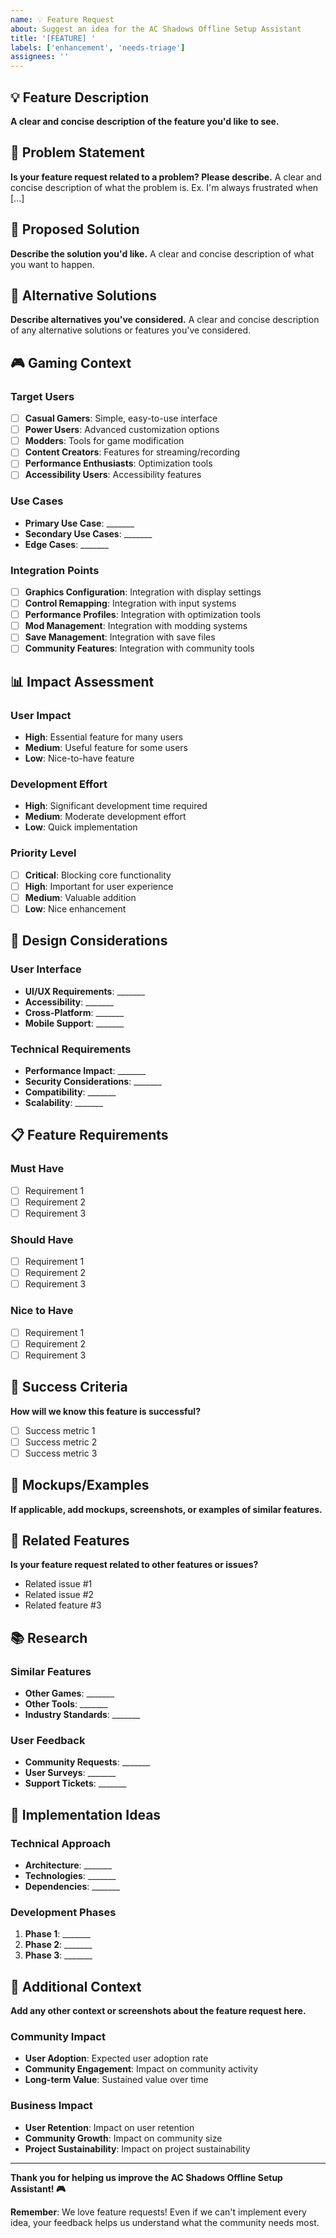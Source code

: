 ```yaml
---
name: 💡 Feature Request
about: Suggest an idea for the AC Shadows Offline Setup Assistant
title: '[FEATURE] '
labels: ['enhancement', 'needs-triage']
assignees: ''
---
```


## 💡 Feature Description

**A clear and concise description of the feature you'd like to see.**

## 🎯 Problem Statement

**Is your feature request related to a problem? Please describe.**
A clear and concise description of what the problem is. Ex. I'm always frustrated when [...]

## 💭 Proposed Solution

**Describe the solution you'd like.**
A clear and concise description of what you want to happen.

## 🔄 Alternative Solutions

**Describe alternatives you've considered.**
A clear and concise description of any alternative solutions or features you've considered.

## 🎮 Gaming Context

### Target Users
- [ ] **Casual Gamers**: Simple, easy-to-use interface
- [ ] **Power Users**: Advanced customization options
- [ ] **Modders**: Tools for game modification
- [ ] **Content Creators**: Features for streaming/recording
- [ ] **Performance Enthusiasts**: Optimization tools
- [ ] **Accessibility Users**: Accessibility features

### Use Cases
- **Primary Use Case**: _______
- **Secondary Use Cases**: _______
- **Edge Cases**: _______

### Integration Points
- [ ] **Graphics Configuration**: Integration with display settings
- [ ] **Control Remapping**: Integration with input systems
- [ ] **Performance Profiles**: Integration with optimization tools
- [ ] **Mod Management**: Integration with modding systems
- [ ] **Save Management**: Integration with save files
- [ ] **Community Features**: Integration with community tools

## 📊 Impact Assessment

### User Impact
- **High**: Essential feature for many users
- **Medium**: Useful feature for some users
- **Low**: Nice-to-have feature

### Development Effort
- **High**: Significant development time required
- **Medium**: Moderate development effort
- **Low**: Quick implementation

### Priority Level
- [ ] **Critical**: Blocking core functionality
- [ ] **High**: Important for user experience
- [ ] **Medium**: Valuable addition
- [ ] **Low**: Nice enhancement

## 🎨 Design Considerations

### User Interface
- **UI/UX Requirements**: _______
- **Accessibility**: _______
- **Cross-Platform**: _______
- **Mobile Support**: _______

### Technical Requirements
- **Performance Impact**: _______
- **Security Considerations**: _______
- **Compatibility**: _______
- **Scalability**: _______

## 📋 Feature Requirements

### Must Have
- [ ] Requirement 1
- [ ] Requirement 2
- [ ] Requirement 3

### Should Have
- [ ] Requirement 1
- [ ] Requirement 2
- [ ] Requirement 3

### Nice to Have
- [ ] Requirement 1
- [ ] Requirement 2
- [ ] Requirement 3

## 🎯 Success Criteria

**How will we know this feature is successful?**

- [ ] Success metric 1
- [ ] Success metric 2
- [ ] Success metric 3

## 📸 Mockups/Examples

**If applicable, add mockups, screenshots, or examples of similar features.**

## 🔗 Related Features

**Is your feature request related to other features or issues?**

- Related issue #1
- Related issue #2
- Related feature #3

## 📚 Research

### Similar Features
- **Other Games**: _______
- **Other Tools**: _______
- **Industry Standards**: _______

### User Feedback
- **Community Requests**: _______
- **User Surveys**: _______
- **Support Tickets**: _______

## 🚀 Implementation Ideas

### Technical Approach
- **Architecture**: _______
- **Technologies**: _______
- **Dependencies**: _______

### Development Phases
1. **Phase 1**: _______
2. **Phase 2**: _______
3. **Phase 3**: _______

## 📝 Additional Context

**Add any other context or screenshots about the feature request here.**

### Community Impact
- **User Adoption**: Expected user adoption rate
- **Community Engagement**: Impact on community activity
- **Long-term Value**: Sustained value over time

### Business Impact
- **User Retention**: Impact on user retention
- **Community Growth**: Impact on community size
- **Project Sustainability**: Impact on project sustainability

---

**Thank you for helping us improve the AC Shadows Offline Setup Assistant! 🎮**

**Remember**: We love feature requests! Even if we can't implement every idea, your feedback helps us understand what the community needs most. 
